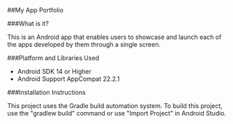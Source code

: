 ##My App Portfolio


###What is it?
  
This is an Android app that enables users to showcase and launch
each of the apps developed by them through a single screen. 


###Platform and Libraries Used
  
- Android SDK 14 or Higher
- Android Support AppCompat 22.2.1


###Installation Instructions

This project uses the Gradle build automation system. To build this project, 
use the "gradlew build" command or use "Import Project" in Android Studio.
